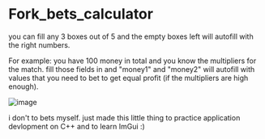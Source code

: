 # Fork_bets_calculator

you can fill any 3 boxes out of 5 and the empty boxes left will autofill with the right numbers. 

For example: you have 100 money in total and you know the multipliers for the match. fill those fields in and "money1" and "money2" will autofill with values that you need to bet to get equal profit (if the multipliers are high enough).

![image](https://github.com/mpshmakov/Fork_bets_calculator/assets/104257422/05162c1f-74fb-4732-9f4b-f62cd05b1bd1)

i don't to bets myself. just made this little thing to practice application devlopment on C++ and to learn ImGui :)

